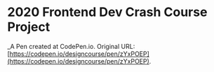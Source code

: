 # 2020 Frontend Dev Crash Course Project
 _A Pen created at CodePen.io. Original URL: [https://codepen.io/designcourse/pen/zYxPOEP](https://codepen.io/designcourse/pen/zYxPOEP).

 